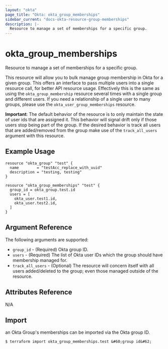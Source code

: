 ```yaml
---
layout: "okta"
page_title: "Okta: okta_group_memberships"
sidebar_current: "docs-okta-resource-group-memberships"
description: |-
  Resource to manage a set of memberships for a specific group.
---
```


# okta_group_memberships

Resource to manage a set of memberships for a specific group.

This resource will allow you to bulk manage group membership in Okta for a given
group. This offers an interface to pass multiple users into a single resource
call, for better API resource usage. Effectively this is the same as using the
`okta_group_membership` resource several times with a single group and different
users. If you need a relationship of a single user to many groups, please use
the `okta_user_group_memberships` resource.

**Important**: The default behavior of the resource is to only maintain the
state of user ids that are assigned it. This behavior will signal drift only if
those users stop being part of the group. If the desired behavior is track all
users that are added/removed from the group make use of the `track_all_users`
argument with this resource.


## Example Usage

```hcl
resource "okta_group" "test" {
  name        = "testAcc_replace_with_uuid"
  description = "testing, testing"
}

resource "okta_group_memberships" "test" {
  group_id = okta_group.test.id
  users = [
    okta_user.test1.id,
    okta_user.test2.id,
  ]
}
```

## Argument Reference

The following arguments are supported:

- `group_id` - (Required) Okta group ID.
- `users` - (Required) The list of Okta user IDs which the group should have membership managed for.
-	`track_all_users` - (Optional) The resource will concern itself with all users added/deleted to the group; even those managed outside of the resource.

## Attributes Reference

N/A

## Import

an Okta Group's memberships can be imported via the Okta group ID.

```
$ terraform import okta_group_memberships.test &#60;group id&#62;
```
